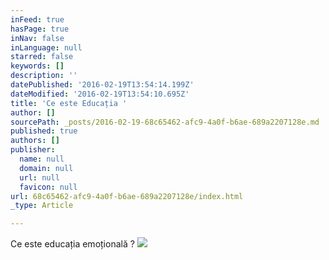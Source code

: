 ```yaml
---
inFeed: true
hasPage: true
inNav: false
inLanguage: null
starred: false
keywords: []
description: ''
datePublished: '2016-02-19T13:54:14.199Z'
dateModified: '2016-02-19T13:54:10.695Z'
title: 'Ce este Educația '
author: []
sourcePath: _posts/2016-02-19-68c65462-afc9-4a0f-b6ae-689a2207128e.md
published: true
authors: []
publisher:
  name: null
  domain: null
  url: null
  favicon: null
url: 68c65462-afc9-4a0f-b6ae-689a2207128e/index.html
_type: Article

---
```

Ce este educația emoțională ? ![](https://the-grid-user-content.s3-us-west-2.amazonaws.com/822b6e1a-16c1-4046-95df-3079f07374af.jpg)